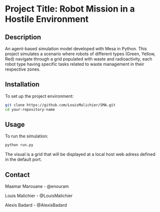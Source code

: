 # Project Title: Robot Mission in a Hostile Environment

## Description
An agent-based simulation model developed with Mesa in Python. This project simulates a scenario where robots of different types (Green, Yellow, Red) navigate through a grid populated with waste and radioactivity, each robot type having specific tasks related to waste management in their respective zones.

## Installation

To set up the project environment:

```bash
git clone https://github.com/LouisMalichier/SMA.git
cd your-repository-name
```

## Usage

To run the simulation:

```bash
python run.py
```
The visual is a grid that will be displayed at a local host web adress defined in the default port.

## Contact
Maamar Marouane - @enouram

Louis Malichier - @LouisMalichier

Alexis Badard - @AlexisBadard
